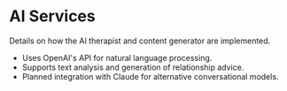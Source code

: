 # AI Services

Details on how the AI therapist and content generator are implemented.

- Uses OpenAI's API for natural language processing.
- Supports text analysis and generation of relationship advice.
- Planned integration with Claude for alternative conversational models.
